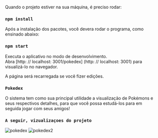 Quando o projeto estiver na sua máquina, é preciso rodar:

### `npm install`

Após a instalação dos pacotes, você devera rodar o programa, como ensinado abaixo:

### `npm start`

Executa o aplicativo no modo de desenvolvimento. <br />
Abra [http: // localhost: 3001/pokedex] (http: // localhost: 3001) para visualizá-lo no navegador.

A página será recarregada se você fizer edições. <br />

### `Pokedex`

O sistema tem como sua principal utilidade a visualização de Pokémons e seus respectivos detalhes, para que você possa estudá-los para em seguida jogar com seus amigos!

### `A seguir, vizualizaçoes do projeto`

![pokedex](https://user-images.githubusercontent.com/28245105/78794186-cc1aa480-7989-11ea-8bcd-ff01bfd6a33b.jpg)
![pokedex2](https://user-images.githubusercontent.com/28245105/78794188-ccb33b00-7989-11ea-8add-8a07872fd83f.jpg)
